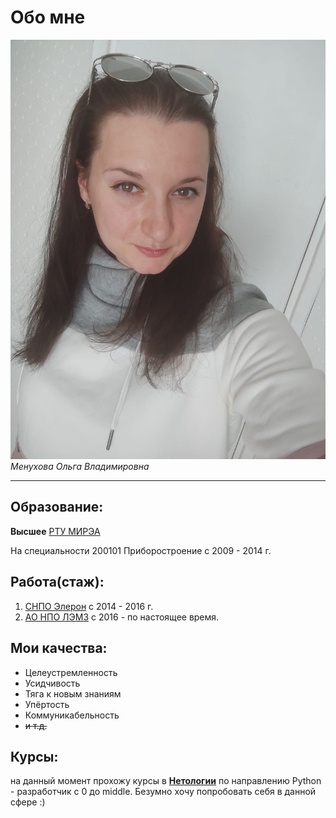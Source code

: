 # Обо мне

![фотография](images/Изображение%20WhatsApp%202023-10-14%20в%2015.34.30_16a2abea.jpg)
*Менухова Ольга Владимировна*
______________________________________________________________________________________________________________________

## Образование:

__Высшее__
[РТУ МИРЭА]([images/Изображение%20WhatsApp%202023-10-14%20в%2015.34.30_16a2abea.jpg](https://www.mirea.ru/))

На специальности 200101 Приборостроение с 2009 - 2014 г.

## Работа(стаж):

1. [СНПО Элерон](https://www.atomic-energy.ru/Eleron?ysclid=lnqhekkmr1400728032) с 2014 - 2016 г.
2. [АО НПО ЛЭМЗ](https://lemz.ru/?ysclid=lnqhh8qnyh284215909) с 2016 - по настоящее время.

## Мои качества:

* Целеустремленность
* Усидчивость
* Тяга к новым знаниям
* Упёртость
* Коммуникабельность
* ~~и т.д.~~

## Курсы:

на данный момент прохожу курсы в [__Нетологии__](https://netology.ru/?utm_source=yandex&utm_medium=cpc&utm_campaign=brand_all_ou_ya_retarget_abtest_rassrochka_tomi_test&utm_content=14577048091&utm_term=%D0%BD%D0%B5%D1%82%D0%BE%D0%BB%D0%BE%D0%B3%D0%B8%D1%8F&yclid=65648440641585151) по направлению Python - разработчик с 0 до middle.
Безумно хочу попробовать себя в данной сфере :)
